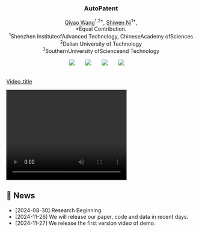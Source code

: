 <h3 align="center"><strong>AutoPatent</strong></h3>

  <p align="center">
    <a href="https://QiYao-Wang.github.io/">Qiyao Wang</a><sup>1,2*</sup>,
    <a href="https://nishiwen1214.github.io/">Shiwen Ni</a><sup>1*</sup>,
    <br>
    *Equal Contribution.
    <br>
    <sup>1</sup>Shenzhen InstituteofAdvanced Technology, ChineseAcademy ofSciences
    <br>
    <sup>2</sup>Dalian University of Technology
    <br>
    <sup>3</sup>SouthernUniversity ofScienceand Technology
    <br>
</p>

<div align="center">
 <a href=''><img src='https://img.shields.io/badge/Paper-arXiv-red'></a> &nbsp;&nbsp;&nbsp;&nbsp;&nbsp;
<!-- <a href='https://arxiv.org/abs/[]'><img src='https://img.shields.io/badge/arXiv-[]-b31b1b.svg'></a> &nbsp;&nbsp;&nbsp;&nbsp;&nbsp; -->
 <a href='https://QiYao-Wang.github.io/AutoPatent/'><img src='https://img.shields.io/badge/Website-Page-Yellow'></a> &nbsp;&nbsp;&nbsp;&nbsp;&nbsp;
 <a href=''><img src='https://img.shields.io/badge/License-MIT-blue'></a> &nbsp;&nbsp;&nbsp;&nbsp;&nbsp;
 <a href=''><img src='https://img.shields.io/badge/Demo-Page-Green'></a> &nbsp;&nbsp;&nbsp;&nbsp;&nbsp;
 <br>
 <br>
</div>

[Video_title](static/videos/AutoPatent-Demo-Version1.mp4)

<video width="320" height="240" controls>
    <source src="static/videos/AutoPatent-Demo-Version1.mp4" type="video/mp4">
</video>

## 📢 News

- [2024-08-30] Research Beginning.
- [2024-11-26] We will release our paper, code and data in recent days.
- [2024-11-27] We release the first version video of demo.


